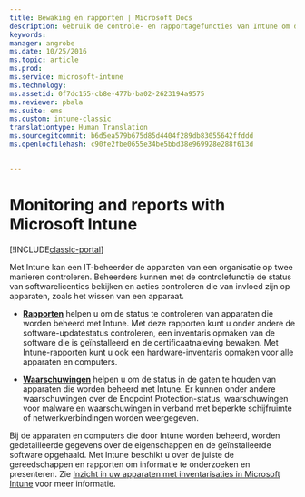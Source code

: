 ```yaml
---
title: Bewaking en rapporten | Microsoft Docs
description: Gebruik de controle- en rapportagefuncties van Intune om de status van apparaten binnen uw organisatie te controleren.
keywords: 
manager: angrobe
ms.date: 10/25/2016
ms.topic: article
ms.prod: 
ms.service: microsoft-intune
ms.technology: 
ms.assetid: 0f7dc155-cb8e-477b-ba02-2623194a9575
ms.reviewer: pbala
ms.suite: ems
ms.custom: intune-classic
translationtype: Human Translation
ms.sourcegitcommit: b6d5ea579b675d85d4404f289db83055642ffddd
ms.openlocfilehash: c90fe2fbe0655e34be5bbd38e969928e288f613d


---
```


# <a name="monitoring-and-reports-with-microsoft-intune"></a>Monitoring and reports with Microsoft Intune

[!INCLUDE[classic-portal](../includes/classic-portal.md)]

Met Intune kan een IT-beheerder de apparaten van een organisatie op twee manieren controleren. Beheerders kunnen met de controlefunctie de status van softwarelicenties bekijken en acties controleren die van invloed zijn op apparaten, zoals het wissen van een apparaat.

-   **[Rapporten](../deploy-use/understand-microsoft-intune-operations-by-using-reports.md)** helpen u om de status te controleren van apparaten die worden beheerd met Intune. Met deze rapporten kunt u onder andere de software-updatestatus controleren, een inventaris opmaken van de software die is geïnstalleerd en de certificaatnaleving bewaken.
     Met Intune-rapporten kunt u ook een hardware-inventaris opmaken voor alle apparaten en computers.

-   **[Waarschuwingen](../deploy-use/get-notified-by-alerts.md)** helpen u om de status in de gaten te houden van apparaten die worden beheerd met Intune. Er kunnen onder andere waarschuwingen over de Endpoint Protection-status, waarschuwingen voor malware en waarschuwingen in verband met beperkte schijfruimte of netwerkverbindingen worden weergegeven.

Bij de apparaten en computers die door Intune worden beheerd, worden gedetailleerde gegevens over de eigenschappen en de geïnstalleerde software opgehaald. Met Intune beschikt u over de juiste de gereedschappen en rapporten om informatie te onderzoeken en presenteren. Zie [Inzicht in uw apparaten met inventarisaties in Microsoft Intune](../deploy-use/understand-your-devices-with-inventory-in-microsoft-intune.md) voor meer informatie.



<!--HONumber=Dec16_HO2-->


